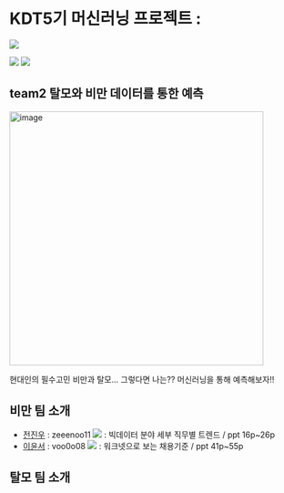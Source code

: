 # KDT5기 머신러닝 프로젝트 : 

<img src="https://img.shields.io/badge/Python-3776AB?style=flat-square&logo=Python&logoColor=white"/>

<img src="https://img.shields.io/badge/scikitlearn-F7931E?style=flat-square&logo=scikitlearn&logoColor=white"/> <img src="https://img.shields.io/badge/Pandas-150458?style=flat-square&logo=Pandas&logoColor=white"/>

## team2 탈모와 비만 데이터를 통한 예측

<img width="446" alt="image" src="https://cdn.kormedi.com/wp-content/uploads/2022/09/unnamed-file-113.jpg">

현대인의 필수고민 비만과 탈모... 그렇다면 나는?? 머신러닝을 통해 예측해보자!!


## 비만 팀 소개
- [전진우](https://github.com/KDT-CRAWLING-ORGANIZAION/CRAWLING_PROJECT/tree/main/JW) : zeeenoo11 <a href="https://github.com/zeeenoo11" height="5" width="10" target="_blank">
	<img src="https://img.shields.io/badge/github-181717?style=flat-square&logo=github&logoColor=white"/><a> : 빅데이터 분야 세부 직무별 트렌드 / ppt 16p~26p
- [이윤서](https://github.com/KDT-CRAWLING-ORGANIZAION/CRAWLING_PROJECT/tree/main/YS) : voo0o08 <a href="https://github.com/voo0o08" height="5" width="10" target="_blank">
	<img src="https://img.shields.io/badge/github-181717?style=flat-square&logo=github&logoColor=white"/><a> : 워크넷으로 보는 채용기준 / ppt 41p~55p

## 탈모 팀 소개 
